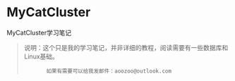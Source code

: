 # MyCatCluster

MyCatCluster学习笔记

> 说明：这个只是我的学习笔记，并非详细的教程，阅读需要有一些数据库和Linux基础。
>
>            如果有需要可以给我发邮件：aoozoo@outlook.com



